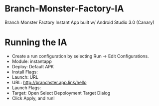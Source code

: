 # Branch-Monster-Factory-IA
Branch Monster Factory Instant App built w/ Android Studio 3.0 (Canary)

# Running the IA
- Create a run configuration by selecting Run -> Edit Configurations.
- Module: instantapp
- Deploy: Default APK
- Install Flags:
- Launch: URL
- URL: http://branchster.app.link/hello
- Launch Flags:
- Target: Open Select Depoloyment Target Dialog
- Click Apply, and run!
